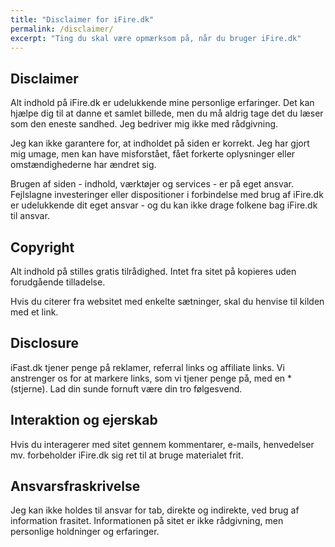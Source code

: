```yaml
---
title: "Disclaimer for iFire.dk"
permalink: /disclaimer/
excerpt: "Ting du skal være opmærksom på, når du bruger iFire.dk"
---
```


## Disclaimer

Alt indhold på iFire.dk er udelukkende mine personlige erfaringer. Det kan hjælpe dig til at danne et samlet billede, men du må aldrig tage det du læser som den eneste sandhed. Jeg bedriver mig ikke med rådgivning.

Jeg kan ikke garantere for, at indholdet på siden er korrekt. Jeg har gjort mig umage, men kan have misforstået, fået forkerte oplysninger eller omstændighederne har ændret sig.

Brugen af siden - indhold, værktøjer og services - er på eget ansvar. Fejlslagne investeringer eller dispositioner i forbindelse med brug af iFire.dk er udelukkende dit eget ansvar - og du kan ikke drage folkene bag iFire.dk til ansvar.

## Copyright

Alt indhold på stilles gratis tilrådighed. Intet fra sitet på kopieres uden forudgående tilladelse.

Hvis du citerer fra websitet med enkelte sætninger, skal du henvise til kilden med et link.

## Disclosure

iFast.dk tjener penge på reklamer, referral links og affiliate links. Vi anstrenger os for at markere links, som vi tjener penge på, med en * (stjerne). Lad din sunde fornuft være din tro følgesvend.

## Interaktion og ejerskab

Hvis du interagerer med sitet gennem kommentarer, e-mails, henvedelser mv. forbeholder iFire.dk sig ret til at bruge materialet frit.

## Ansvarsfraskrivelse

Jeg kan ikke holdes til ansvar for tab, direkte og indirekte, ved brug af information frasitet. Informationen på sitet er ikke rådgivning, men personlige holdninger og erfaringer.
